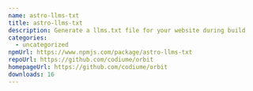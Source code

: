 ```yaml
---
name: astro-llms-txt
title: astro-llms-txt
description: Generate a llms.txt file for your website during build
categories:
  - uncategorized
npmUrl: https://www.npmjs.com/package/astro-llms-txt
repoUrl: https://github.com/codiume/orbit
homepageUrl: https://github.com/codiume/orbit
downloads: 16
---
```

